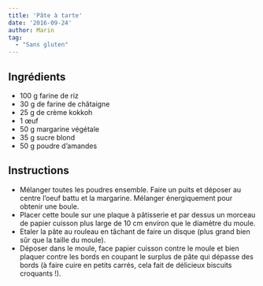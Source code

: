 ```yaml
---
title: 'Pâte à tarte'
date: '2016-09-24'
author: Marin
tag: 
  - "Sans gluten"
---
```

## Ingrédients
- 100 g farine de riz
- 30 g de farine de châtaigne
- 25 g de crème kokkoh
- 1 œuf
- 50 g margarine végétale
- 35 g sucre blond
- 50 g poudre d’amandes

## Instructions
- Mélanger toutes les poudres ensemble. Faire un puits et déposer au centre l’oeuf battu et la margarine. Mélanger énergiquement pour obtenir une boule.
- Placer cette boule sur une plaque à pâtisserie et par dessus un morceau de papier cuisson plus large de 10 cm environ que le diamètre du moule.
- Etaler la pâte au rouleau en tâchant de faire un disque (plus grand bien sûr que la taille du moule).
- Déposer dans le moule, face papier cuisson contre le moule et bien plaquer contre les bords en coupant le surplus de pâte qui dépasse des bords (à faire cuire en petits carrés, cela fait de délicieux biscuits croquants !).

